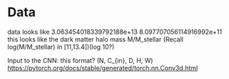 # Data

data looks like
3.063454018339792188e+13
8.097707056114916992e+11
this looks like the dark matter halo mass M/M_stellar
(Recall log(M/M_stellar) in [11,13.4])(log 10?)

Input to the CNN: this format?
(N, C_{in}, D, H, W)
https://pytorch.org/docs/stable/generated/torch.nn.Conv3d.html
